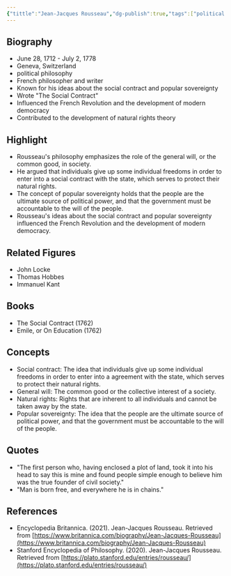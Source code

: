```yaml
---
{"tittle":"Jean-Jacques Rousseau","dg-publish":true,"tags":["political philosophy","18th century","revolution-era","French","figures","social contract theory"],"born-date":1712,"keywords":"social contract, general will, natural rights, popular sovereignty","aliases":"The Social Contract","permalink":"/philosophers/revolution-era/jean-jacques-rousseau/","dgPassFrontmatter":true}
---
```



## Biography

-   June 28, 1712 - July 2, 1778
-   Geneva, Switzerland
-   political philosophy
-   French philosopher and writer
-   Known for his ideas about the social contract and popular sovereignty
-   Wrote "The Social Contract"
-   Influenced the French Revolution and the development of modern democracy
-   Contributed to the development of natural rights theory

## Highlight

-   Rousseau's philosophy emphasizes the role of the general will, or the common good, in society.
-   He argued that individuals give up some individual freedoms in order to enter into a social contract with the state, which serves to protect their natural rights.
-   The concept of popular sovereignty holds that the people are the ultimate source of political power, and that the government must be accountable to the will of the people.
-   Rousseau's ideas about the social contract and popular sovereignty influenced the French Revolution and the development of modern democracy.

## Related Figures

-   John Locke
-   Thomas Hobbes
-   Immanuel Kant

## Books

-   The Social Contract (1762)
-   Emile, or On Education (1762)

## Concepts

-   Social contract: The idea that individuals give up some individual freedoms in order to enter into a agreement with the state, which serves to protect their natural rights.
-   General will: The common good or the collective interest of a society.
-   Natural rights: Rights that are inherent to all individuals and cannot be taken away by the state.
-   Popular sovereignty: The idea that the people are the ultimate source of political power, and that the government must be accountable to the will of the people.

## Quotes

-   "The first person who, having enclosed a plot of land, took it into his head to say this is mine and found people simple enough to believe him was the true founder of civil society."
-   "Man is born free, and everywhere he is in chains."

## References

-   Encyclopedia Britannica. (2021). Jean-Jacques Rousseau. Retrieved from [https://www.britannica.com/biography/Jean-Jacques-Rousseau](https://www.britannica.com/biography/Jean-Jacques-Rousseau)
-   Stanford Encyclopedia of Philosophy. (2020). Jean-Jacques Rousseau. Retrieved from [https://plato.stanford.edu/entries/rousseau/](https://plato.stanford.edu/entries/rousseau/)
